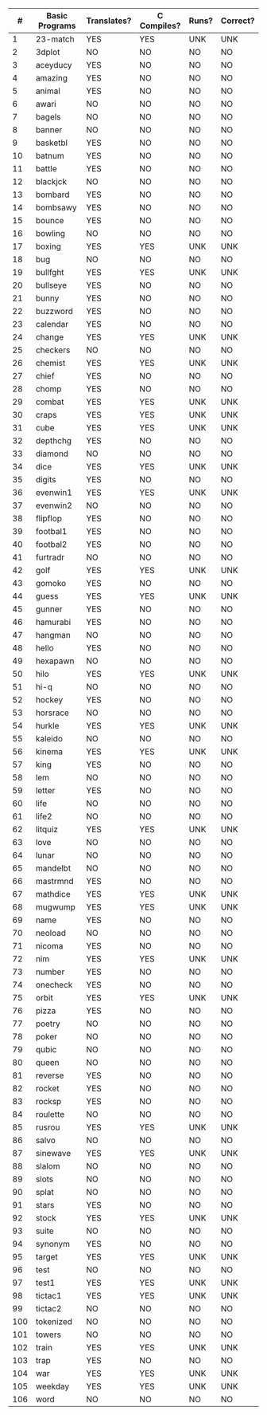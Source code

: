 |  #  |   Basic Programs     | Translates? | C Compiles? | Runs? | Correct? |
|-----|----------------------|-------------|-------------|-------|----------|
|   1 | 23-match             |     YES     |     YES     |  UNK  |    UNK   |
|   2 | 3dplot               |      NO     |      NO     |   NO  |     NO   |
|   3 | aceyducy             |     YES     |      NO     |   NO  |     NO   |
|   4 | amazing              |     YES     |      NO     |   NO  |     NO   |
|   5 | animal               |     YES     |      NO     |   NO  |     NO   |
|   6 | awari                |      NO     |      NO     |   NO  |     NO   |
|   7 | bagels               |      NO     |      NO     |   NO  |     NO   |
|   8 | banner               |      NO     |      NO     |   NO  |     NO   |
|   9 | basketbl             |     YES     |      NO     |   NO  |     NO   |
|  10 | batnum               |     YES     |      NO     |   NO  |     NO   |
|  11 | battle               |     YES     |      NO     |   NO  |     NO   |
|  12 | blackjck             |      NO     |      NO     |   NO  |     NO   |
|  13 | bombard              |     YES     |      NO     |   NO  |     NO   |
|  14 | bombsawy             |     YES     |      NO     |   NO  |     NO   |
|  15 | bounce               |     YES     |      NO     |   NO  |     NO   |
|  16 | bowling              |      NO     |      NO     |   NO  |     NO   |
|  17 | boxing               |     YES     |     YES     |  UNK  |    UNK   |
|  18 | bug                  |      NO     |      NO     |   NO  |     NO   |
|  19 | bullfght             |     YES     |     YES     |  UNK  |    UNK   |
|  20 | bullseye             |     YES     |      NO     |   NO  |     NO   |
|  21 | bunny                |     YES     |      NO     |   NO  |     NO   |
|  22 | buzzword             |     YES     |      NO     |   NO  |     NO   |
|  23 | calendar             |     YES     |      NO     |   NO  |     NO   |
|  24 | change               |     YES     |     YES     |  UNK  |    UNK   |
|  25 | checkers             |      NO     |      NO     |   NO  |     NO   |
|  26 | chemist              |     YES     |     YES     |  UNK  |    UNK   |
|  27 | chief                |     YES     |      NO     |   NO  |     NO   |
|  28 | chomp                |     YES     |      NO     |   NO  |     NO   |
|  29 | combat               |     YES     |     YES     |  UNK  |    UNK   |
|  30 | craps                |     YES     |     YES     |  UNK  |    UNK   |
|  31 | cube                 |     YES     |     YES     |  UNK  |    UNK   |
|  32 | depthchg             |     YES     |      NO     |   NO  |     NO   |
|  33 | diamond              |      NO     |      NO     |   NO  |     NO   |
|  34 | dice                 |     YES     |     YES     |  UNK  |    UNK   |
|  35 | digits               |     YES     |      NO     |   NO  |     NO   |
|  36 | evenwin1             |     YES     |     YES     |  UNK  |    UNK   |
|  37 | evenwin2             |      NO     |      NO     |   NO  |     NO   |
|  38 | flipflop             |     YES     |      NO     |   NO  |     NO   |
|  39 | footbal1             |     YES     |      NO     |   NO  |     NO   |
|  40 | footbal2             |     YES     |      NO     |   NO  |     NO   |
|  41 | furtradr             |      NO     |      NO     |   NO  |     NO   |
|  42 | golf                 |     YES     |     YES     |  UNK  |    UNK   |
|  43 | gomoko               |     YES     |      NO     |   NO  |     NO   |
|  44 | guess                |     YES     |     YES     |  UNK  |    UNK   |
|  45 | gunner               |     YES     |      NO     |   NO  |     NO   |
|  46 | hamurabi             |     YES     |      NO     |   NO  |     NO   |
|  47 | hangman              |      NO     |      NO     |   NO  |     NO   |
|  48 | hello                |     YES     |      NO     |   NO  |     NO   |
|  49 | hexapawn             |      NO     |      NO     |   NO  |     NO   |
|  50 | hilo                 |     YES     |     YES     |  UNK  |    UNK   |
|  51 | hi-q                 |      NO     |      NO     |   NO  |     NO   |
|  52 | hockey               |     YES     |      NO     |   NO  |     NO   |
|  53 | horsrace             |      NO     |      NO     |   NO  |     NO   |
|  54 | hurkle               |     YES     |     YES     |  UNK  |    UNK   |
|  55 | kaleido              |      NO     |      NO     |   NO  |     NO   |
|  56 | kinema               |     YES     |     YES     |  UNK  |    UNK   |
|  57 | king                 |     YES     |      NO     |   NO  |     NO   |
|  58 | lem                  |      NO     |      NO     |   NO  |     NO   |
|  59 | letter               |     YES     |      NO     |   NO  |     NO   |
|  60 | life                 |      NO     |      NO     |   NO  |     NO   |
|  61 | life2                |      NO     |      NO     |   NO  |     NO   |
|  62 | litquiz              |     YES     |     YES     |  UNK  |    UNK   |
|  63 | love                 |      NO     |      NO     |   NO  |     NO   |
|  64 | lunar                |      NO     |      NO     |   NO  |     NO   |
|  65 | mandelbt             |      NO     |      NO     |   NO  |     NO   |
|  66 | mastrmnd             |     YES     |      NO     |   NO  |     NO   |
|  67 | mathdice             |     YES     |     YES     |  UNK  |    UNK   |
|  68 | mugwump              |     YES     |     YES     |  UNK  |    UNK   |
|  69 | name                 |     YES     |      NO     |   NO  |     NO   |
|  70 | neoload              |      NO     |      NO     |   NO  |     NO   |
|  71 | nicoma               |     YES     |      NO     |   NO  |     NO   |
|  72 | nim                  |     YES     |     YES     |  UNK  |    UNK   |
|  73 | number               |     YES     |      NO     |   NO  |     NO   |
|  74 | onecheck             |     YES     |      NO     |   NO  |     NO   |
|  75 | orbit                |     YES     |     YES     |  UNK  |    UNK   |
|  76 | pizza                |     YES     |      NO     |   NO  |     NO   |
|  77 | poetry               |      NO     |      NO     |   NO  |     NO   |
|  78 | poker                |      NO     |      NO     |   NO  |     NO   |
|  79 | qubic                |      NO     |      NO     |   NO  |     NO   |
|  80 | queen                |      NO     |      NO     |   NO  |     NO   |
|  81 | reverse              |     YES     |      NO     |   NO  |     NO   |
|  82 | rocket               |     YES     |      NO     |   NO  |     NO   |
|  83 | rocksp               |     YES     |      NO     |   NO  |     NO   |
|  84 | roulette             |      NO     |      NO     |   NO  |     NO   |
|  85 | rusrou               |     YES     |     YES     |  UNK  |    UNK   |
|  86 | salvo                |      NO     |      NO     |   NO  |     NO   |
|  87 | sinewave             |     YES     |     YES     |  UNK  |    UNK   |
|  88 | slalom               |      NO     |      NO     |   NO  |     NO   |
|  89 | slots                |      NO     |      NO     |   NO  |     NO   |
|  90 | splat                |      NO     |      NO     |   NO  |     NO   |
|  91 | stars                |     YES     |      NO     |   NO  |     NO   |
|  92 | stock                |     YES     |     YES     |  UNK  |    UNK   |
|  93 | suite                |      NO     |      NO     |   NO  |     NO   |
|  94 | synonym              |     YES     |      NO     |   NO  |     NO   |
|  95 | target               |     YES     |     YES     |  UNK  |    UNK   |
|  96 | test                 |      NO     |      NO     |   NO  |     NO   |
|  97 | test1                |     YES     |     YES     |  UNK  |    UNK   |
|  98 | tictac1              |     YES     |     YES     |  UNK  |    UNK   |
|  99 | tictac2              |      NO     |      NO     |   NO  |     NO   |
| 100 | tokenized            |      NO     |      NO     |   NO  |     NO   |
| 101 | towers               |      NO     |      NO     |   NO  |     NO   |
| 102 | train                |     YES     |     YES     |  UNK  |    UNK   |
| 103 | trap                 |     YES     |      NO     |   NO  |     NO   |
| 104 | war                  |     YES     |     YES     |  UNK  |    UNK   |
| 105 | weekday              |     YES     |     YES     |  UNK  |    UNK   |
| 106 | word                 |      NO     |      NO     |   NO  |     NO   |
